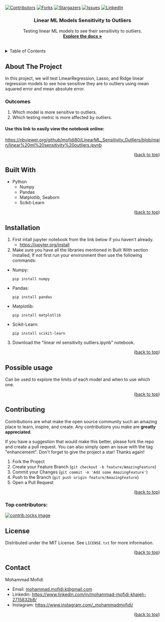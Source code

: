 <a id="readme-top"></a>

[![Contributors][contributors-shield]][contributors-url]
[![Forks][forks-shield]][forks-url]
[![Stargazers][stars-shield]][stars-url]
[![Issues][issues-shield]][issues-url]
[![LinkedIn][linkedin-shield]][linkedin-url]

<h3 align="center">Linear ML Models Sensitivity to Outliers</h3>

  <p align="center">
    Testing linear ML models to see their sensitivity to outliers.
    <br />
    <a href="https://github.com/mofidi80/LinearML_Sensitivity_Outliers"><strong>Explore the docs »</strong></a>
    <br />
    <br />
  </p>
</div>

<!-- TABLE OF CONTENTS -->
<details>
  <summary>Table of Contents</summary>
  <ol>
    <li>
      <a href="#about-the-project">About The Project</a>
      <ul>
        <li><a href="#built-with">Built With</a></li>
      </ul>
    <li><a href="#installation">Installation</a></li>
    <li><a href="#possible-usage">Possible Usage</a></li>
    <li><a href="#contributing">Contributing</a></li>
    <li><a href="#license">License</a></li>
    <li><a href="#contact">Contact</a></li>
  </ol>
</details>

## About The Project
In this project, we will test LinearRegression, Lasso, and Ridge linear regression models to see how sensitive they are to outliers using mean squared error and mean absolute error.

### Outcomes
1. Which model is more sensitive to outliers.
2. Which testing metric is more affected by outliers.

#### Use this link to easily view the notebook online:
https://nbviewer.org/github/mofidi80/LinearML_Sensitivity_Outliers/blob/main/linear%20ml%20sensitivity%20outliers.ipynb
<p align="right">(<a href="#readme-top">back to top</a>)</p>


## Built With
* Python
   + Numpy
   + Pandas
   + Matplotlib, Seaborn
   + Scikit-Learn

<p align="right">(<a href="#readme-top">back to top</a>)</p>

## Installation
1. First intall jupyter notebook from the link below if you haven't already.
   + https://jupyter.org/install
2. Make sure you have all the libraries mentioned in Built With section installed; If not first run your environment then use the following commands:
+ Numpy:
  ```console
  pip install numpy
  ```
+ Pandas:
  ```console
  pip install pandas
  ```
+ Matplotlib:
  ```console
  pip install matplotlib
  ```
+ Scikit-Learn:
  ```console
  pip install scikit-learn
  ```
3. Download the "linear ml sensitivity outliers.ipynb" notebook.

<p align="right">(<a href="#readme-top">back to top</a>)</p>


## Possible usage
Can be used to explore the limits of each model and when to use which one.

<p align="right">(<a href="#readme-top">back to top</a>)</p>



<!-- CONTRIBUTING -->
## Contributing

Contributions are what make the open source community such an amazing place to learn, inspire, and create. Any contributions you make are **greatly appreciated**.

If you have a suggestion that would make this better, please fork the repo and create a pull request. You can also simply open an issue with the tag "enhancement".
Don't forget to give the project a star! Thanks again!

1. Fork the Project
2. Create your Feature Branch (`git checkout -b feature/AmazingFeature`)
3. Commit your Changes (`git commit -m 'Add some AmazingFeature'`)
4. Push to the Branch (`git push origin feature/AmazingFeature`)
5. Open a Pull Request

<p align="right">(<a href="#readme-top">back to top</a>)</p>

### Top contributors:

<a href="https://github.com/mofidi80/LinearML_Sensitivity_Outliers/graphs/contributors">
  <img src="https://contrib.rocks/image?repo=mofidi80/LinearML_Sensitivity_Outliers" alt="contrib.rocks image" />
</a>


<!-- LICENSE -->
## License

Distributed under the MIT License. See `LICENSE.txt` for more information.

<p align="right">(<a href="#readme-top">back to top</a>)</p>



<!-- CONTACT -->
## Contact
Mohammad Mofidi
* Email: mohammad.mofidi.k@gmail.com
* Linkedin: https://www.linkedin.com/in/mohammad-mofidi-khajeh-2715832b8/
* Instagram: https://www.instagram.com/_mohammadmofidi/


<p align="right">(<a href="#readme-top">back to top</a>)</p>



<!-- MARKDOWN LINKS & IMAGES -->
<!-- https://www.markdownguide.org/basic-syntax/#reference-style-links -->
[contributors-shield]: https://img.shields.io/github/contributors/mofidi80/LinearML_Sensitivity_Outliers.svg?style=for-the-badge
[contributors-url]: https://github.com/mofidi80/LinearML_Sensitivity_Outliers/graphs/contributors
[forks-shield]: https://img.shields.io/github/forks/mofidi80/LinearML_Sensitivity_Outliers.svg?style=for-the-badge
[forks-url]: https://github.com/mofidi80/LinearML_Sensitivity_Outliers/network/members
[stars-shield]: https://img.shields.io/github/stars/mofidi80/LinearML_Sensitivity_Outliers.svg?style=for-the-badge
[stars-url]: https://github.com/mofidi80/LinearML_Sensitivity_Outliers/stargazers
[issues-shield]: https://img.shields.io/github/issues/mofidi80/LinearML_Sensitivity_Outliers.svg?style=for-the-badge
[issues-url]: https://github.com/mofidi80/LinearML_Sensitivity_Outliers/issues
[license-shield]: https://img.shields.io/github/license/mofidi80/LinearML_Sensitivity_Outliers.svg?style=for-the-badge
[license-url]: https://github.com/mofidi80/LinearML_Sensitivity_Outliers/blob/master/LICENSE.txt
[linkedin-shield]: https://img.shields.io/badge/-LinkedIn-black.svg?style=for-the-badge&logo=linkedin&colorB=555
[linkedin-url]: https://www.linkedin.com/in/mohammad-mofidi-khajeh-2715832b8/












  
